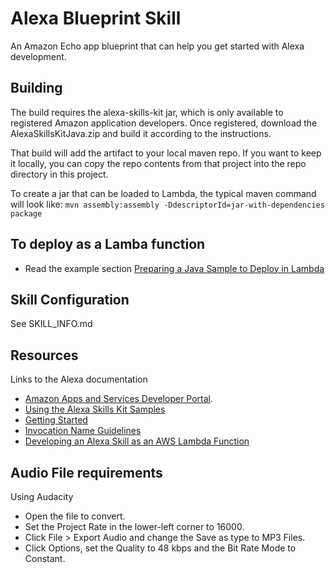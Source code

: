 # Alexa Blueprint Skill
An Amazon Echo app blueprint that can help you get started with Alexa development.

## Building
The build requires the alexa-skills-kit jar, which is only available to registered Amazon application developers.
Once registered, download the AlexaSkillsKitJava.zip and build it according to the instructions.

That build will add the artifact to your local maven repo.
If you want to keep it locally, you can copy the repo contents from that project into the repo directory in this project.

To create a jar that can be loaded to Lambda, the typical maven command will look like:
```mvn assembly:assembly -DdescriptorId=jar-with-dependencies package```

## To deploy as a Lamba function
- Read the example section [Preparing a Java Sample to Deploy in Lambda](https://developer.amazon.com/public/solutions/alexa/alexa-skills-kit/docs/deploying-a-sample-skill-to-aws-lambda)

## Skill Configuration
See SKILL_INFO.md

## Resources
Links to the Alexa documentation
- [Amazon Apps and Services Developer Portal](https://developer.amazon.com/appsandservices/solutions/alexa/alexa-skills-kit/).
- [Using the Alexa Skills Kit Samples](https://developer.amazon.com/public/solutions/alexa/alexa-skills-kit/docs/using-the-alexa-skills-kit-samples)
- [Getting Started](https://developer.amazon.com/appsandservices/solutions/alexa/alexa-skills-kit/getting-started-guide)
- [Invocation Name Guidelines](https://developer.amazon.com/public/solutions/alexa/alexa-skills-kit/docs/choosing-the-invocation-name-for-an-alexa-skill)
- [Developing an Alexa Skill as an AWS Lambda Function](https://developer.amazon.com/appsandservices/solutions/alexa/alexa-skills-kit/docs/developing-an-alexa-skill-as-a-lambda-function)


## Audio File requirements
Using Audacity
- Open the file to convert.
- Set the Project Rate in the lower-left corner to 16000.
- Click File > Export Audio and change the Save as type to MP3 Files.
- Click Options, set the Quality to 48 kbps and the Bit Rate Mode to Constant.
